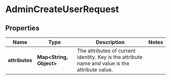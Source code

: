 # AdminCreateUserRequest

## Properties
Name | Type | Description | Notes
------------ | ------------- | ------------- | -------------
**attributes** | **Map&lt;String, Object&gt;** | The attributes of current identity. Key is the attribute name and value is the attribute value. | 
